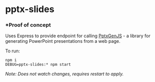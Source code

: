 # pptx-slides 
### *Proof of concept

Uses Express to provide endpoint for calling [PptxGenJS](https://gitbrent.github.io/PptxGenJS/) - a library for generating PowerPoint presentations from a web page.


To run:
```
npm i
DEBUG=pptx-slides:* npm start
```

*Note: Does not watch changes, requires restart to apply.*
